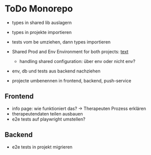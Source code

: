 # ToDo Monorepo

-  types in shared lib auslagern
-  types in projekte importieren
-  tests vom be umziehen, dann types importieren

-  Shared Prod and Env Environment for both projects: [text](https://nx.dev/recipes/tips-n-tricks/define-environment-variables)
   -  handling shared configuration: über env oder nicht env?
-  env, db und tests aus backend nachziehen

-  projecte umbenennen in frontend, backend, push-service

## Frontend

-  info page: wie funktioniert das? -> Therapeuten Prozess erklären
-  therapeutendaten teilen ausbauen
-  e2e tests auf playwright umstellen?

## Backend

-  e2e tests in projekt migrieren
